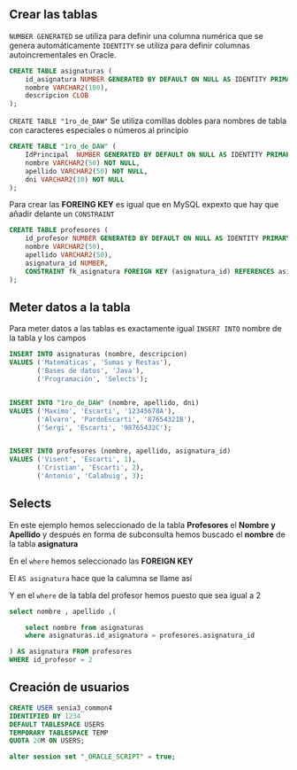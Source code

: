 

## Crear las tablas
`NUMBER GENERATED` se utiliza para definir una columna numérica que se genera automáticamente
`IDENTITY` se utiliza para definir columnas autoincrementales en Oracle. 
```sql
CREATE TABLE asignaturas (
    id_asignatura NUMBER GENERATED BY DEFAULT ON NULL AS IDENTITY PRIMARY KEY,
    nombre VARCHAR2(100),
    descripcion CLOB
);
```
`CREATE TABLE "1ro_de_DAW"` Se utiliza comillas dobles para nombres de tabla con caracteres especiales o números al principio
```sql
CREATE TABLE "1ro_de_DAW" (
    IdPrincipal  NUMBER GENERATED BY DEFAULT ON NULL AS IDENTITY PRIMARY KEY,
    nombre VARCHAR2(50) NOT NULL,
    apellido VARCHAR2(50) NOT NULL,
    dni VARCHAR2(10) NOT NULL
);
```

Para crear las __FOREING KEY__ es igual que en MySQL expexto que hay que añadir delante un `CONSTRAINT`
```sql
CREATE TABLE profesores (
    id_profesor NUMBER GENERATED BY DEFAULT ON NULL AS IDENTITY PRIMARY KEY,
    nombre VARCHAR2(50),
    apellido VARCHAR2(50),
    asignatura_id NUMBER,
    CONSTRAINT fk_asignatura FOREIGN KEY (asignatura_id) REFERENCES asignaturas(id_asignatura)
);
```
## Meter datos a la tabla
Para meter datos a las tablas es exactamente igual `INSERT INTO` nombre de la tabla y los campos
```sql
INSERT INTO asignaturas (nombre, descripcion)
VALUES ('Matemáticas', 'Sumas y Restas'),
       ('Bases de datos', 'Java'),
       ('Programación', 'Selects');


INSERT INTO "1ro_de_DAW" (nombre, apellido, dni)
VALUES ('Maximo', 'Escarti', '12345678A'),
       ('Alvaro', 'PardoEscarti', '87654321B'),
       ('Sergi', 'Escarti', '98765432C');


INSERT INTO profesores (nombre, apellido, asignatura_id)
VALUES ('Visent', 'Escarti', 1),
       ('Cristian', 'Escarti', 2),
       ('Antonio', 'Calabuig', 3);

```

## Selects

En este ejemplo hemos seleccionado de la tabla __Profesores__ el __Nombre y Apellido__ y después en forma de subconsulta hemos buscado el __nombre__ de la tabla __asignatura__

En el `where` hemos seleccionado las __FOREIGN KEY__

El `AS asignatura` hace que la calumna se llame así

Y en el `where` de la tabla del profesor hemos puesto que sea igual a 2
```sql
select nombre , apellido ,(

	select nombre from asignaturas
    where asignaturas.id_asignatura = profesores.asignatura_id

) AS asignatura FROM profesores 
WHERE id_profesor = 2
```

## Creación de usuarios

```sql
CREATE USER senia3_common4
IDENTIFIED BY 1234
DEFAULT TABLESPACE USERS
TEMPORARY TABLESPACE TEMP
QUOTA 20M ON USERS;

alter session set "_ORACLE_SCRIPT" = true;
```